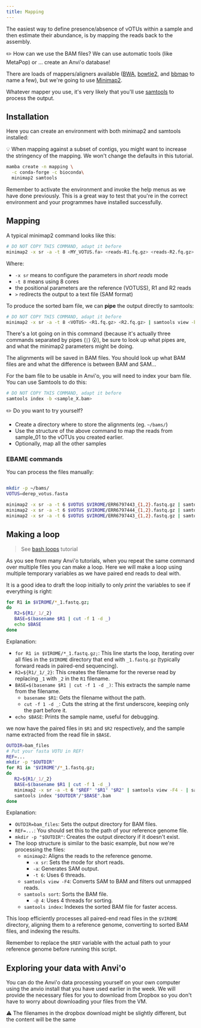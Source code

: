 ```yaml
---
title: Mapping
---
```



The easiest way to define presence/absence of vOTUs within a sample and then estimate their abundance, 
is by mapping the reads back to the assembly. 

:pencil2: How can we use the BAM files?  We can use automatic tools (like MetaPop) or ... create an Anvi'o database!

There are loads of mappers/aligners available ([BWA](https://github.com/lh3/bwa), [bowtie2](https://github.com/BenLangmead/bowtie2), and [bbmap](https://jgi.doe.gov/data-and-tools/software-tools/bbtools/bb-tools-user-guide/bbmap-guide/) to name a few), but we're going to use [Minimap2](https://github.com/lh3/minimap2).

Whatever mapper you use, it's very likely that you'll use [samtools](https://github.com/samtools/samtools) to process the output.

## Installation 

Here you can create an environment with both minimap2 and samtools installed:

:bulb: When mapping against a subset of contigs, you might want to increase the stringency of the mapping. We won't change the defaults in this tutorial.

```bash
mamba create -n mapping \
  -c conda-forge -c bioconda\
  minimap2 samtools
```

Remember to activate the environment and invoke the help menus as we have done previously. This is a great way to test that you're in the correct environment and your programmes have installed successfully.

## Mapping 

A typical minimap2 command looks like this:

```bash
# DO NOT COPY THIS COMMAND, adapt it before
minimap2 -x sr -a -t 8 <MY_VOTUS.fa> <reads-R1.fq.gz> <reads-R2.fq.gz>  > output.sam 
```
Where:

* `-x sr` means to configure the parameters in *short reads* mode
* `-t 8` means using 8 cores
* the positional parameters are the reference (VOTUSS), R1 and R2 reads
* `>` redirects the output to a text file (SAM format)

To produce the sorted bam file, we can **pipe** the output directly to samtools:

```bash
# DO NOT COPY THIS COMMAND, adapt it before
minimap2 -x sr -a -t 8 <VOTUS> <R1.fq.gz> <R2.fq.gz> | samtools view -bS -F4 - | samtools sort --write-index -@ 8 -o "X.bam" -
```

There's a lot going on in this command (because it's actually three commands separated by pipes (`|`) :open_mouth:),
be sure to look up what pipes are, and what the minimap2 parameters might be doing.

The alignments will be saved in BAM files.
You should look up what BAM files are and what the difference is between BAM and SAM...

For the bam file to be usable in Anvi'o, you will need to index your bam file. 
You can use Samtools to do this:

```bash
# DO NOT COPY THIS COMMAND, adapt it before
samtools index -b <sample_X.bam> 
```


:pencil2: Do you want to try yourself?

* Create a directory where to store the alignments (eg. `~/bams/`)
* Use the structure of the above command to map the reads from sample_01 to the vOTUs you created earlier.
* Optionally, map all the other samples


### EBAME commands

You can process the files manually:

```bash

mkdir -p ~/bams/
VOTUS=derep_votus.fasta

minimap2 -x sr -a -t 6 $VOTUS $VIROME/ERR6797443_{1,2}.fastq.gz | samtools view -bS -F4 - | samtools sort --write-index -@ 4 -o ~/bams/sample_1.bam -
minimap2 -x sr -a -t 6 $VOTUS $VIROME/ERR6797444_{1,2}.fastq.gz | samtools view -bS -F4 - | samtools sort --write-index -@ 4 -o ~/bams/sample_2.bam -
minimap2 -x sr -a -t 6 $VOTUS $VIROME/ERR6797443_{1,2}.fastq.gz | samtools view -bS -F4 - | samtools sort --write-index -@ 4 -o ~/bams/sample_3.bam -
```


## Making a loop

> See [bash loops](https://telatin.github.io/microbiome-bioinformatics/Bash-tutorial-2/) tutorial

As you see from many Anvi'o tutorials, when you repeat the same command over multiple files you can make a loop.
Here we will make a loop using multiple temporary variables as we have paired end reads to deal with.

It is a good idea to draft the loop initially to only *print* the variables to see if everything is right:

```bash
for R1 in $VIROME/*_1.fastq.gz;
do
   R2=${R1/_1/_2}
   BASE=$(basename $R1 | cut -f 1 -d _)
   echo $BASE
done
```


Explanation:
- `for R1 in $VIROME/*_1.fastq.gz;`: This line starts the loop, iterating over all files in the `$VIROME` directory that end with `_1.fastq.gz` (typically forward reads in paired-end sequencing).
- `R2=${R1/_1/_2}`: This creates the filename for the reverse read by replacing `_1` with `_2` in the `R1` filename.
- `BASE=$(basename $R1 | cut -f 1 -d _)`: This extracts the sample name from the filename.
  - `basename $R1`: Gets the filename without the path.
  - `cut -f 1 -d _`: Cuts the string at the first underscore, keeping only the part before it.
- `echo $BASE`: Prints the sample name, useful for debugging.



we now have the paired files in `$R1` and `$R2` respectively, and the sample name extracted from the read file in `$BASE`.

```bash
OUTDIR=bam_files
# Put your fasta VOTU in REF!
REF=...
mkdir -p "$OUTDIR"
for R1 in "$VIROME"/*_1.fastq.gz;
do
   R2=${R1/_1/_2}
   BASE=$(basename $R1 | cut -f 1 -d _)
   minimap2 -x sr -a -t 6 "$REF" "$R1" "$R2" | samtools view -F4 - | samtools sort -@ 4 -o "$OUTDIR"/"$BASE".bam -
   samtools index "$OUTDIR"/"$BASE".bam 
done
```


Explanation:

- `OUTDIR=bam_files`: Sets the output directory for BAM files.
- `REF=...`: You should set this to the path of your reference genome file.
- `mkdir -p "$OUTDIR"`: Creates the output directory if it doesn't exist.
- The loop structure is similar to the basic example, but now we're processing the files:
  - `minimap2`: Aligns the reads to the reference genome.
    - `-x sr`: Sets the mode for short reads.
    - `-a`: Generates SAM output.
    - `-t 6`: Uses 6 threads.
  - `samtools view -F4`: Converts SAM to BAM and filters out unmapped reads.
  - `samtools sort`: Sorts the BAM file.
    - `-@ 4`: Uses 4 threads for sorting.
  - `samtools index`: Indexes the sorted BAM file for faster access.

This loop efficiently processes all paired-end read files in the `$VIROME` directory, aligning them to a reference genome, converting to sorted BAM files, and indexing the results.

Remember to replace the `$REF` variable with the actual path to your reference genome before running this script.

## Exploring your data with Anvi'o

You can do the Anvi'o data processing yourself on your own computer using the anvio install that you have used earlier in the week. We will provide the necessary files for you to download from Dropbox so you don't have to worry about downloading your files from the VM.

:warning: The filenames in the dropbox download might be slightly different, but the content will be the same
